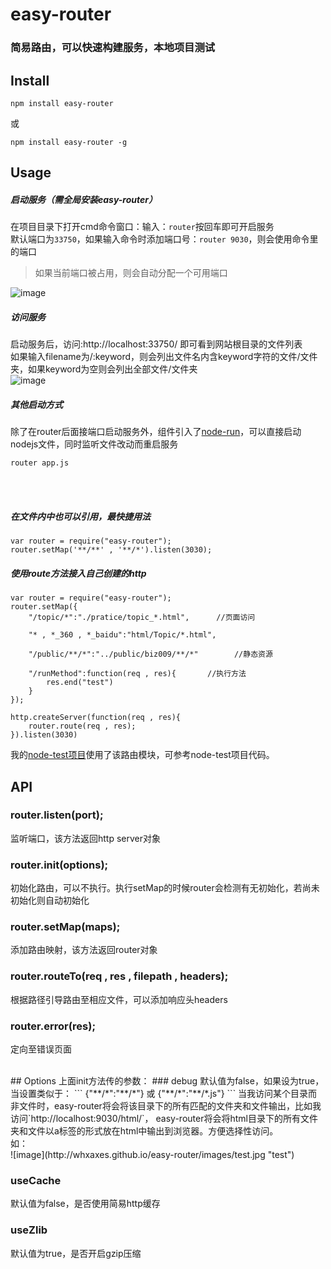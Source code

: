 # easy-router

### 简易路由，可以快速构建服务，本地项目测试

## Install
```
npm install easy-router
```
或
```
npm install easy-router -g
```

## Usage
##### 启动服务（需全局安装easy-router）<br>
在项目目录下打开cmd命令窗口：输入：`router`按回车即可开启服务<br>
默认端口为`33750`，如果输入命令时添加端口号：`router 9030`，则会使用命令里的端口<br>

> 如果当前端口被占用，则会自动分配一个可用端口

![image](http://whxaxes.github.io/easy-router/images/test2.jpg "test")

##### 访问服务
启动服务后，访问:http://localhost:33750/ 即可看到网站根目录的文件列表<br>
如果输入filename为/:keyword，则会列出文件名内含keyword字符的文件/文件夹，如果keyword为空则会列出全部文件/文件夹<br>
![image](http://whxaxes.github.io/easy-router/images/test4.jpg "test")

##### 其他启动方式
除了在router后面接端口启动服务外，组件引入了[node-run](https://github.com/whxaxes/wheels/tree/master/node-run)，可以直接启动nodejs文件，同时监听文件改动而重启服务<br>
```
router app.js
```
<br><br>
##### 在文件内中也可以引用，最快捷用法
```
var router = require("easy-router");
router.setMap('**/**' , '**/*').listen(3030);
```
##### 使用route方法接入自己创建的http
```
var router = require("easy-router");
router.setMap({
    "/topic/*":"./pratice/topic_*.html",      //页面访问

    "* , *_360 , *_baidu":"html/Topic/*.html",

    "/public/**/*":"../public/biz009/**/*"        //静态资源

    "/runMethod":function(req , res){       //执行方法
        res.end("test")
    }
});

http.createServer(function(req , res){
    router.route(req , res);
}).listen(3030)
```

我的[node-test项目](https://github.com/whxaxes/node-test)使用了该路由模块，可参考node-test项目代码。

## API
### router.listen(port);
监听端口，该方法返回http server对象

### router.init(options);
初始化路由，可以不执行。执行setMap的时候router会检测有无初始化，若尚未初始化则自动初始化

### router.setMap(maps);
添加路由映射，该方法返回router对象

### router.routeTo(req , res , filepath , headers);
根据路径引导路由至相应文件，可以添加响应头headers

### router.error(res);
定向至错误页面

<br>
## Options
上面init方法传的参数：
### debug
默认值为false，如果设为true，当设置类似于：
```
{"**/*":"**/*"} 或 {"**/*":"**/*.js"}
```
当我访问某个目录而非文件时，easy-router将会将该目录下的所有匹配的文件夹和文件输出，比如我访问`http://localhost:9030/html/`，
easy-router将会将html目录下的所有文件夹和文件以a标签的形式放在html中输出到浏览器。方便选择性访问。<br>
如：<br>
![image](http://whxaxes.github.io/easy-router/images/test.jpg "test")



### useCache
默认值为false，是否使用简易http缓存

### useZlib
默认值为true，是否开启gzip压缩
